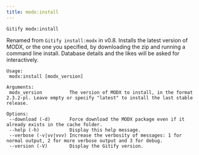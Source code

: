 ```yaml
---
title: modx:install
---
```


`Gitify modx:install`

Renamed from `Gitify install:modx` in v0.8. Installs the latest version of MODX, or the one you specified, by downloading the zip and running a command line install. Database details and the likes will be asked for interactively.

````
Usage:
 modx:install [modx_version]

Arguments:
 modx_version          The version of MODX to install, in the format 2.3.2-pl. Leave empty or specify "latest" to install the last stable release.

Options:
 --download (-d)       Force download the MODX package even if it already exists in the cache folder.
 --help (-h)           Display this help message.
 --verbose (-v|vv|vvv) Increase the verbosity of messages: 1 for normal output, 2 for more verbose output and 3 for debug.
 --version (-V)        Display the Gitify version.
````